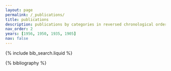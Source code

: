 ```yaml
---
layout: page
permalink: /_publications/
title: publications
description: publications by categories in reversed chronological order. generated by jekyll-scholar.
nav_order: 2
years: [1956, 1950, 1935, 1905]
nav: false
---
```


<!-- _pages/publications.md -->

<!-- Bibsearch Feature -->

{% include bib_search.liquid %}

<div class="publications">

{% bibliography %}

</div>
